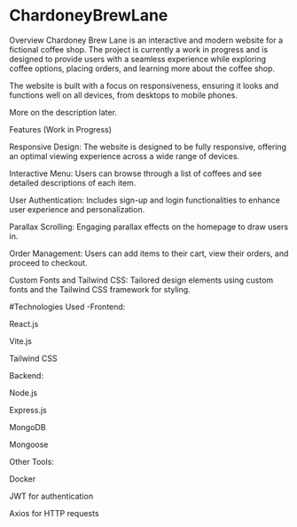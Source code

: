 # ChardoneyBrewLane

Overview
Chardoney Brew Lane is an interactive and modern website for a fictional coffee shop. The project is currently a work in progress and is designed to provide users with a seamless experience while exploring coffee options, placing orders, and learning more about the coffee shop.

The website is built with a focus on responsiveness, ensuring it looks and functions well on all devices, from desktops to mobile phones.

More on the description later.

Features (Work in Progress)

Responsive Design: The website is designed to be fully responsive, offering an optimal viewing experience across a wide range of devices.

Interactive Menu: Users can browse through a list of coffees and see detailed descriptions of each item.

User Authentication: Includes sign-up and login functionalities to enhance user experience and personalization.

Parallax Scrolling: Engaging parallax effects on the homepage to draw users in.

Order Management: Users can add items to their cart, view their orders, and proceed to checkout.

Custom Fonts and Tailwind CSS: Tailored design elements using custom fonts and the Tailwind CSS framework for styling.

#Technologies Used
-Frontend:

React.js

Vite.js

Tailwind CSS


Backend:

Node.js

Express.js

MongoDB

Mongoose

Other Tools:

Docker

JWT for authentication

Axios for HTTP requests
